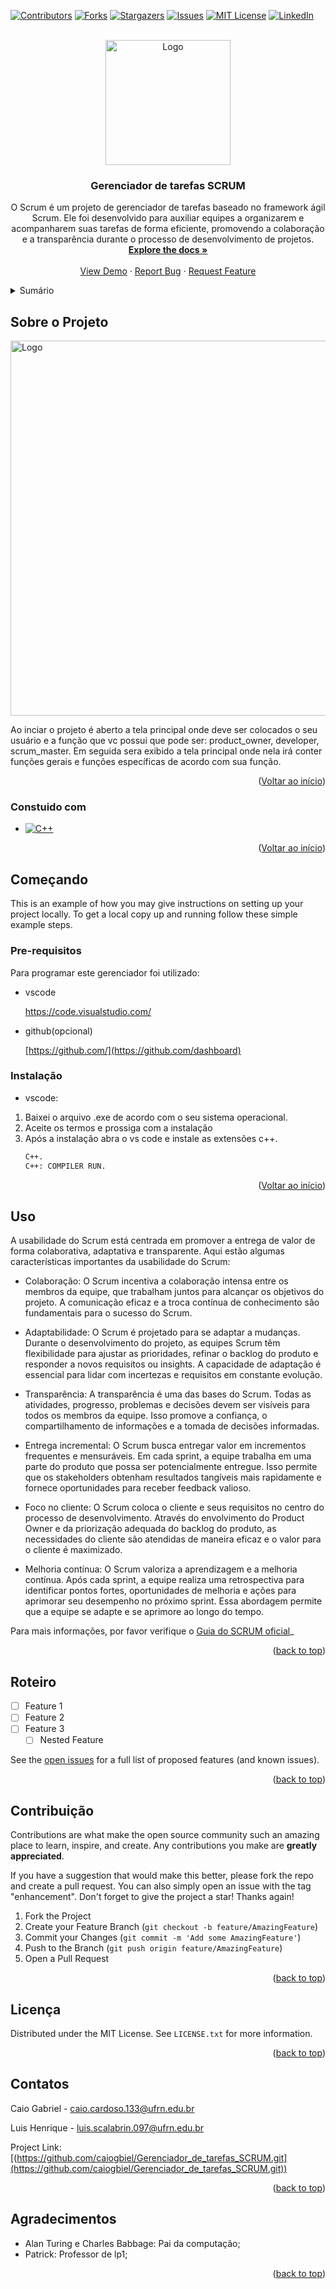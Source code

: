 <!-- Improved compatibility of back to top link: See: https://github.com/othneildrew/Best-README-Template/pull/73 -->
<a name="readme-top"></a>
<!--
*** Thanks for checking out the Best-README-Template. If you have a suggestion
*** that would make this better, please fork the repo and create a pull request
*** or simply open an issue with the tag "enhancement".
*** Don't forget to give the project a star!
*** Thanks again! Now go create something AMAZING! :D
-->



<!-- PROJECT SHIELDS -->
<!--
*** I'm using markdown "reference style" links for readability.
*** Reference links are enclosed in brackets [ ] instead of parentheses ( ).
*** See the bottom of this document for the declaration of the reference variables
*** for contributors-url, forks-url, etc. This is an optional, concise syntax you may use.
*** https://www.markdownguide.org/basic-syntax/#reference-style-links
-->
[![Contributors][contributors-shield]][contributors-url]
[![Forks][forks-shield]][forks-url]
[![Stargazers][stars-shield]][stars-url]
[![Issues][issues-shield]][issues-url]
[![MIT License][license-shield]][license-url]
[![LinkedIn][linkedin-shield]][linkedin-url]



<!-- PROJECT LOGO -->
<br />
<div align="center">
  <a href="https://github.com/github_username/repo_name">
    <img src="logo.png" alt="Logo" width="200" height="200">
  </a>

<h3 align="center">Gerenciador de tarefas SCRUM</h3>

  <p align="center">
    O Scrum é um projeto de gerenciador de tarefas baseado no framework ágil Scrum. Ele foi desenvolvido para auxiliar equipes a organizarem e acompanharem suas tarefas de forma eficiente, promovendo a colaboração e a transparência durante o processo de desenvolvimento de projetos.
    <br />
    <a href="https://github.com/github_username/repo_name"><strong>Explore the docs »</strong></a>
    <br />
    <br />
    <a href="https://github.com/github_username/repo_name">View Demo</a>
    ·
    <a href="https://github.com/github_username/repo_name/issues">Report Bug</a>
    ·
    <a href="https://github.com/github_username/repo_name/issues">Request Feature</a>
  </p>
</div>



<!-- TABLE OF CONTENTS -->
<details>
  <summary>Sumário</summary>
  <ol>
    <li>
      <a href="#about-the-project">Sobre o projeto</a>
      <ul>
        <li><a href="#built-with">Construido com</a></li>
      </ul>
    </li>
    <li>
      <a href="#getting-started">Começando</a>
      <ul>
        <li><a href="#prerequisites">Prerequisitos</a></li>
        <li><a href="#installation">Instalação</a></li>
      </ul>
    </li>
    <li><a href="#usage">Uso</a></li>
    <li><a href="#roadmap">Roteiro</a></li>
    <li><a href="#contributing">Contribuindo</a></li>
    <li><a href="#license">Licença</a></li>
    <li><a href="#contact">Contatos</a></li>
    <li><a href="#acknowledgments">Agradecimentos</a></li>
  </ol>
</details>



<!-- ABOUT THE PROJECT -->
## Sobre o Projeto

  <a href="https://github.com/github_username/repo_name">
    <img src="Capturar.PNG" alt="Logo" width="600" height="600">
  </a>

Ao inciar o projeto é aberto a tela principal onde deve ser colocados o seu usuário e a função que vc possui que pode ser:   product_owner, developer, scrum_master. Em seguida sera exibido a tela principal onde nela irá conter funções gerais e funções específicas de acordo com sua função.

<p align="right">(<a href="#readme-top">Voltar ao início</a>)</p>



### Constuido com
* [![C++](download.png)](https://www.cplusplus.com/)


<p align="right">(<a href="#readme-top">Voltar ao início</a>)</p>



<!-- GETTING STARTED -->
## Começando

This is an example of how you may give instructions on setting up your project locally.
To get a local copy up and running follow these simple example steps.

### Pre-requisitos

Para programar este gerenciador foi utilizado:
* vscode
  
  [  https://code.visualstudio.com/
](https://code.visualstudio.com/Download)

* github(opcional)
  
  [https://github.com/](https://github.com/dashboard)

### Instalação
* vscode:

1. Baixei o arquivo .exe de acordo com o seu sistema operacional.
2. Aceite os termos e prossiga com a instalação
3. Após a instalação abra o vs code e instale as extensões c++.
   ```sh
   C++.
   C++: COMPILER RUN.
   ```
<p align="right">(<a href="#readme-top">Voltar ao início</a>)</p>

<!-- USAGE EXAMPLES -->
## Uso

A usabilidade do Scrum está centrada em promover a entrega de valor de forma colaborativa, adaptativa e transparente. Aqui estão algumas características importantes da usabilidade do Scrum:

* Colaboração: O Scrum incentiva a colaboração intensa entre os membros da equipe, que trabalham juntos para alcançar os objetivos do projeto. A comunicação eficaz e a troca contínua de conhecimento são fundamentais para o sucesso do Scrum.

* Adaptabilidade: O Scrum é projetado para se adaptar a mudanças. Durante o desenvolvimento do projeto, as equipes Scrum têm flexibilidade para ajustar as prioridades, refinar o backlog do produto e responder a novos requisitos ou insights. A capacidade de adaptação é essencial para lidar com incertezas e requisitos em constante evolução.

* Transparência: A transparência é uma das bases do Scrum. Todas as atividades, progresso, problemas e decisões devem ser visíveis para todos os membros da equipe. Isso promove a confiança, o compartilhamento de informações e a tomada de decisões informadas.

* Entrega incremental: O Scrum busca entregar valor em incrementos frequentes e mensuráveis. Em cada sprint, a equipe trabalha em uma parte do produto que possa ser potencialmente entregue. Isso permite que os stakeholders obtenham resultados tangíveis mais rapidamente e fornece oportunidades para receber feedback valioso.

* Foco no cliente: O Scrum coloca o cliente e seus requisitos no centro do processo de desenvolvimento. Através do envolvimento do Product Owner e da priorização adequada do backlog do produto, as necessidades do cliente são atendidas de maneira eficaz e o valor para o cliente é maximizado.

* Melhoria contínua: O Scrum valoriza a aprendizagem e a melhoria contínua. Após cada sprint, a equipe realiza uma retrospectiva para identificar pontos fortes, oportunidades de melhoria e ações para aprimorar seu desempenho no próximo sprint. Essa abordagem permite que a equipe se adapte e se aprimore ao longo do tempo.

Para mais informações, por favor verifique o [Guia do SCRUM oficial]([https://example.com](https://scrumguides.org/docs/scrumguide/v2020/2020-Scrum-Guide-PortugueseBR-3.0.pdf))_

<p align="right">(<a href="#readme-top">back to top</a>)</p>



<!-- ROADMAP -->
## Roteiro

- [ ] Feature 1
- [ ] Feature 2
- [ ] Feature 3
    - [ ] Nested Feature

See the [open issues](https://github.com/github_username/repo_name/issues) for a full list of proposed features (and known issues).

<p align="right">(<a href="#readme-top">back to top</a>)</p>



<!-- CONTRIBUTING -->
## Contribuição

Contributions are what make the open source community such an amazing place to learn, inspire, and create. Any contributions you make are **greatly appreciated**.

If you have a suggestion that would make this better, please fork the repo and create a pull request. You can also simply open an issue with the tag "enhancement".
Don't forget to give the project a star! Thanks again!

1. Fork the Project
2. Create your Feature Branch (`git checkout -b feature/AmazingFeature`)
3. Commit your Changes (`git commit -m 'Add some AmazingFeature'`)
4. Push to the Branch (`git push origin feature/AmazingFeature`)
5. Open a Pull Request

<p align="right">(<a href="#readme-top">back to top</a>)</p>



<!-- LICENSE -->
## Licença

Distributed under the MIT License. See `LICENSE.txt` for more information.

<p align="right">(<a href="#readme-top">back to top</a>)</p>



<!-- CONTACT -->
## Contatos

Caio Gabriel - caio.cardoso.133@ufrn.edu.br

Luis Henrique - luis.scalabrin.097@ufrn.edu.br

Project Link: [(https://github.com/caiogbiel/Gerenciador_de_tarefas_SCRUM.git](https://github.com/caiogbiel/Gerenciador_de_tarefas_SCRUM.git))

<p align="right">(<a href="#readme-top">back to top</a>)</p>



<!-- ACKNOWLEDGMENTS -->
## Agradecimentos

* Alan Turing e Charles Babbage: Pai da computação;
* Patrick: Professor de lp1;

<p align="right">(<a href="#readme-top">back to top</a>)</p>



<!-- MARKDOWN LINKS & IMAGES -->
<!-- https://www.markdownguide.org/basic-syntax/#reference-style-links -->
[contributors-shield]: https://img.shields.io/github/contributors/github_username/repo_name.svg?style=for-the-badge
[contributors-url]: https://github.com/github_username/repo_name/graphs/contributors
[forks-shield]: https://img.shields.io/github/forks/github_username/repo_name.svg?style=for-the-badge
[forks-url]: https://github.com/github_username/repo_name/network/members
[stars-shield]: https://img.shields.io/github/stars/github_username/repo_name.svg?style=for-the-badge
[stars-url]: https://github.com/github_username/repo_name/stargazers
[issues-shield]: https://img.shields.io/github/issues/github_username/repo_name.svg?style=for-the-badge
[issues-url]: https://github.com/github_username/repo_name/issues
[license-shield]: https://img.shields.io/github/license/github_username/repo_name.svg?style=for-the-badge
[license-url]: https://github.com/github_username/repo_name/blob/master/LICENSE.txt
[linkedin-shield]: https://img.shields.io/badge/-LinkedIn-black.svg?style=for-the-badge&logo=linkedin&colorB=555
[linkedin-url]: https://linkedin.com/in/linkedin_username
[product-screenshot]: images/screenshot.png
[Next.js]: https://img.shields.io/badge/next.js-000000?style=for-the-badge&logo=nextdotjs&logoColor=white
[Next-url]: https://nextjs.org/
[React.js]: https://img.shields.io/badge/React-20232A?style=for-the-badge&logo=react&logoColor=61DAFB
[React-url]: https://reactjs.org/
[Vue.js]: https://img.shields.io/badge/Vue.js-35495E?style=for-the-badge&logo=vuedotjs&logoColor=4FC08D
[Vue-url]: https://vuejs.org/
[Angular.io]: https://img.shields.io/badge/Angular-DD0031?style=for-the-badge&logo=angular&logoColor=white
[Angular-url]: https://angular.io/
[Svelte.dev]: https://img.shields.io/badge/Svelte-4A4A55?style=for-the-badge&logo=svelte&logoColor=FF3E00
[Svelte-url]: https://svelte.dev/
[Laravel.com]: https://img.shields.io/badge/Laravel-FF2D20?style=for-the-badge&logo=laravel&logoColor=white
[Laravel-url]: https://laravel.com
[Bootstrap.com]: https://img.shields.io/badge/Bootstrap-563D7C?style=for-the-badge&logo=bootstrap&logoColor=white
[Bootstrap-url]: https://getbootstrap.com
[JQuery.com]: https://img.shields.io/badge/jQuery-0769AD?style=for-the-badge&logo=jquery&logoColor=white
[JQuery-url]: https://jquery.com 
